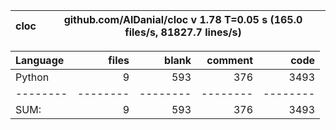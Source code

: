 cloc|github.com/AlDanial/cloc v 1.78  T=0.05 s (165.0 files/s, 81827.7 lines/s)
--- | ---

Language|files|blank|comment|code
:-------|-------:|-------:|-------:|-------:
Python|9|593|376|3493
--------|--------|--------|--------|--------
SUM:|9|593|376|3493
